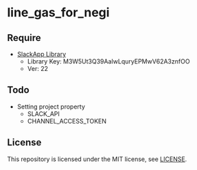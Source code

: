 # line_gas_for_negi

## Require

* [SlackApp Library](https://tech.camph.net/slack-bot-with-gas/)
  * Library Key: M3W5Ut3Q39AaIwLquryEPMwV62A3znfOO
  * Ver: 22

## Todo
* Setting project property
  * SLACK_API
  * CHANNEL_ACCESS_TOKEN

## License

This repository is licensed under the MIT license, see [LICENSE](./LICENSE).